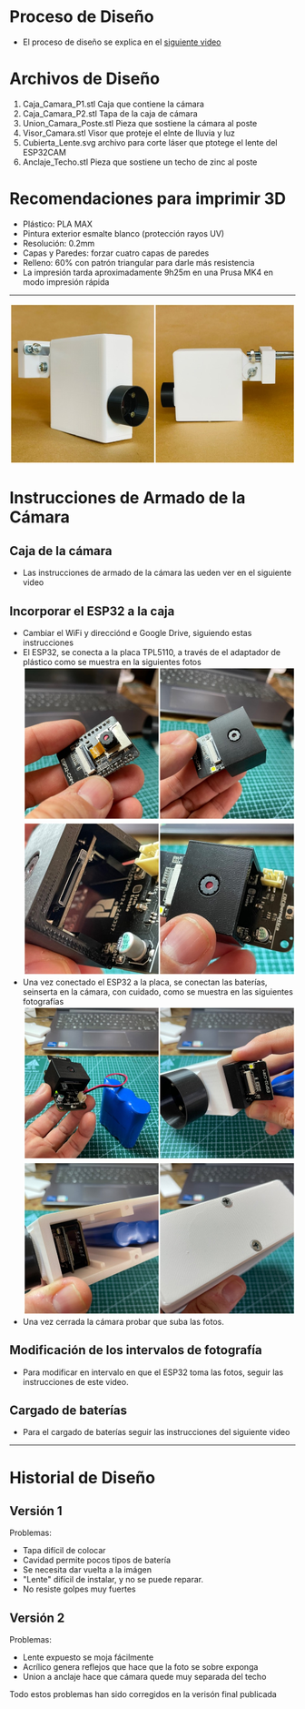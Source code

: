 # Proceso de Diseño

- El proceso de diseño se explica en el [siguiente video](https://drive.google.com/file/d/1DGaU7ya0ZxTkijEyFO8wcMf-l3KS4jHS/view?usp=sharing)

# Archivos de Diseño

1. Caja_Camara_P1.stl  Caja que contiene la cámara
2. Caja_Camara_P2.stl  Tapa de la caja de cámara
3. Union_Camara_Poste.stl Pieza que sostiene la cámara al poste
4. Visor_Camara.stl Visor que proteje el elnte de lluvia y luz
5. Cubierta_Lente.svg  archivo para corte láser que ptotege el lente del ESP32CAM
6. Anclaje_Techo.stl Pieza que sostiene un techo de zinc al poste

# Recomendaciones para imprimir 3D

- Plástico: PLA MAX
- Pintura exterior esmalte blanco (protección rayos UV)
- Resolución: 0.2mm
- Capas y Paredes: forzar cuatro capas de paredes
- Relleno: 60% con patrón triangular para darle más resistencia
- La impresión tarda aproximadamente 9h25m en una Prusa MK4 en modo impresión rápida

--- 
![](https://github.com/Universidad-Cenfotec/Contraloria/blob/main/imagenes/camara_completa.JPG)
# Instrucciones de Armado de la Cámara

## Caja de la cámara
- Las instrucciones de armado de la cámara las ueden ver en el siguiente video
## Incorporar el ESP32 a la caja
- Cambiar el WiFi y direcciónd e Google Drive, siguiendo estas instrucciones
- El ESP32, se conecta a la placa TPL5110, a través de el adaptador de plástico como se muestra en la siguientes fotos
  ![ESP32 Clip](https://github.com/Universidad-Cenfotec/Contraloria/blob/main/imagenes/esp32_clip.JPG)
  ![](https://github.com/Universidad-Cenfotec/Contraloria/blob/main/imagenes/esp32_clip2.JPG)
- Una vez conectado el ESP32 a la placa, se conectan las baterías, seinserta en la cámara, con cuidado, como se muestra en las siguientes fotografías
![](https://github.com/Universidad-Cenfotec/Contraloria/blob/main/imagenes/esp32_camara.JPG)
![](https://github.com/Universidad-Cenfotec/Contraloria/blob/main/imagenes/esp32_camara2.JPG)
- Una vez cerrada la cámara probar que suba las fotos.

## Modificación de los intervalos de fotografía
- Para modificar en intervalo en que el ESP32 toma las fotos, seguir las instrucciones de este video.

## Cargado de baterías

- Para el cargado de baterías seguir las instrucciones del siguiente video


---
# Historial de Diseño

## Versión 1

Problemas:
- Tapa difícil de colocar
- Cavidad permite pocos tipos de batería
- Se necesita dar vuelta a la imágen
- "Lente" difícil de instalar, y no se puede reparar.
- No resiste golpes muy fuertes

## Versión 2

Problemas:
- Lente expuesto se moja fácilmente
- Acrílico genera reflejos que hace que la foto se sobre exponga
- Union a anclaje hace que cámara quede muy separada del techo

Todo estos problemas han sido corregidos en la verisón final publicada
